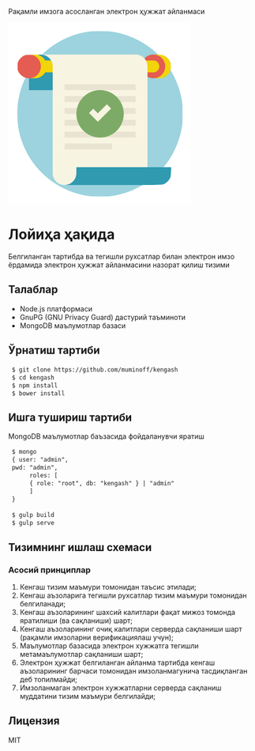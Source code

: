 Рақамли имзога асосланган электрон ҳужжат айланмаси

![alt text](logo.png "Kengash")

# Лойиҳа ҳақида
Белгиланган тартибда ва тегишли рухсатлар билан электрон имзо ёрдамида электрон ҳужжат айланмасини назорат қилиш тизими

## Талаблар
 * Node.js платформаси
 * GnuPG (GNU Privacy Guard) дастурий таъминоти
 * MongoDB маълумотлар базаси

## Ўрнатиш тартиби
```
 $ git clone https://github.com/muminoff/kengash
 $ cd kengash
 $ npm install
 $ bower install
```

## Ишга тушириш тартиби
MongoDB маълумотлар баъзасида фойдаланувчи яратиш
```
 $ mongo
 { user: "admin",
 pwd: "admin",
      roles: [
      { role: "root", db: "kengash" } | "admin"
      ]
 }

 $ gulp build
 $ gulp serve
```

## Тизимнинг ишлаш схемаси
### Асосий принциплар
 1. Кенгаш тизим маъмури томонидан таъсис этилади;
 2. Кенгаш аъзоларига тегишли рухсатлар тизим маъмури томонидан белгиланади;
 3. Кенгаш аъзоларининг шахсий калитлари фақат мижоз томонда яратилиши (ва сақланиши) шарт;
 4. Кенгаш аъзоларининг очиқ калитлари серверда сақланиши шарт (рақамли имзоларни верификациялаш учун);
 5. Маълумотлар базасида электрон хужжатга тегишли метамаълумотлар сақланиши шарт;
 6. Электрон ҳужжат белгиланган айланма тартибда кенгаш аъзоларининг барчаси
    томонидан имзоланмагунича тасдиқланган деб топилмайди;
 7. Имзоланмаган электрон хужжатларни серверда сақланиш муддатини тизим маъмури
    белгилайди;

## Лицензия
MIT
